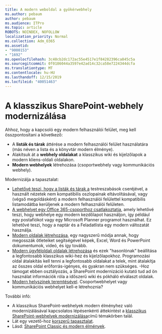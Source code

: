 ```yaml
---
title: A modern weboldal a gyökérwebhely
ms.author: pebaum
author: pebaum
ms.audience: ITPro
ms.topic: article
ROBOTS: NOINDEX, NOFOLLOW
localization_priority: Normal
ms.collection: Adm_O365
ms.assetid:
- "9000153"
- "1692"
ms.openlocfilehash: 3c48cb2dc172ac55e4517e1f84282396ca845c5a
ms.sourcegitcommit: 0f0186044a3597e42ad14c32ca58e7224344dcfa
ms.translationtype: MT
ms.contentlocale: hu-HU
ms.lasthandoff: 12/15/2019
ms.locfileid: "40051463"
---
```

# <a name="modernize-your-classic-sharepoint-site"></a>A klasszikus SharePoint-webhely modernizálása

Ahhoz, hogy a kapcsoló egy modern felhasználói felület, meg kell összpontosítani a következő:

- A **listák és tárak** áttérése a modern felhasználói felület használatára (más néven a lista és a könyvtár modern élménye).
- Alakítsuk át a **webhely oldalakat** a klasszikus wiki és kijelzőlapok a modern kliens-oldali oldalakon.
- **Modern webhelyek** létrehozása (csoportwebhely vagy kommunikációs webhely).

Modernizálja a tapasztalat:
- [Lehetővé teszi, hogy a listák és tárak a](https://docs.microsoft.com/sharepoint/dev/transform/modernize-userinterface-lists-and-libraries) testreszabások cseréjével, a használt nézetek nem kompatibilis oszlopainak eltávolításával, vagy (végső megoldásként) a modern felhasználói felülettel kompatibilis listamodátba kerüljenek a modern felhasználói felületen.
- [A webhelyet egy Office 365-csoporthoz csatlakoztatja](https://docs.microsoft.com/sharepoint/dev/transform/modernize-connect-to-office365-group), amely lehetővé teszi, hogy webhelye egy modern kezdőlapot használjon, így például egy postafiókot vagy egy Microsoft Planner programot használhat. Ez lehetővé teszi, hogy a naptár és a Feladatlista egy modern változatát használja.
- [Modern oldalak létrehozása](https://support.office.com/article/create-and-use-modern-pages-on-a-sharepoint-site-b3d46deb-27a6-4b1e-87b8-df851e503dec), egy nagyszerű módja annak, hogy megosszák ötleteiket segítségével képek, Excel, Word és PowerPoint dokumentumok, videó, és így tovább.
- [Modern ügyféloldali oldalak létrehozása](https://docs.microsoft.com/sharepoint/dev/transform/modernize-userinterface-site-pages) és ezek "hasonlónak" beállítása a legfontosabb klasszikus wiki-hez és kijelzőlapokhoz. Programozási oldal átalakítás kell tenni a legfontosabb oldalakat a telek, mint átalakítja az összes oldal erőforrás-igényes, és gyakran nem szükséges. -Hoz támogat ebben osztályozás, a SharePoint modernizáció kutató tud ad ön használat információk róla a időszerű wiki és pókháló elválaszt oldalak.
- [Modern helyszínek teremtésével](https://support.office.com/article/create-a-team-site-in-sharepoint-ef10c1e7-15f3-42a3-98aa-b5972711777d). Csoportwebhelyet vagy kommunikációs webhelyet kell-e létrehoznia?

További infó: 
- A klasszikus SharePoint-webhelyek modern élményhez való modernizálásával kapcsolatos lépésenkénti áttekintést a [klasszikus SharePoint-webhelyek modernizálása](https://docs.microsoft.com/sharepoint/dev/transform/modernize-classic-sites)című témakörben talál.
- Lát egy vezető-hoz [korszerű tapasztalat](https://docs.microsoft.com/sharepoint/guide-to-sharepoint-modern-experience).
- Lásd: [SharePoint Classic és modern élmények](https://support.office.com/article/sharepoint-classic-and-modern-experiences-5725c103-505d-4a6e-9350-300d3ec7d73f). 




